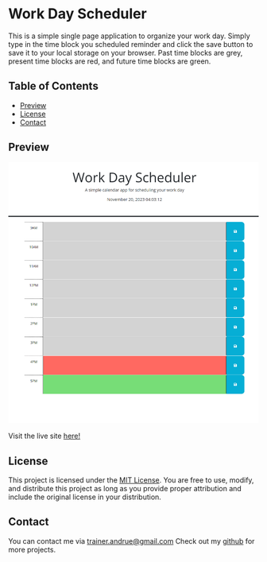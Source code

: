 # Work Day Scheduler
This is a simple single page application to organize your work day. Simply type in the time block you scheduled reminder and click the save button to save it to your local storage on your browser. Past time blocks are grey, present time blocks are red, and future time blocks are green. 

## Table of Contents

- [Preview](#preview)
- [License](#license)
- [Contact](#contact)
  
## Preview
![image](./Assets/image.png)

Visit the live site [here!](https://andruegage.github.io/webapi-timed-quiz/)

## License

This project is licensed under the [MIT License](https://choosealicense.com/licenses/mit/). You are free to use, modify, and distribute this project as long as you provide proper attribution and include the original license in your distribution.

## Contact

You can contact me via [trainer.andrue@gmail.com](mailto:trainer.andrue@gmail.com)
Check out my [github](https://github.com/AndrueGage) for more projects. 